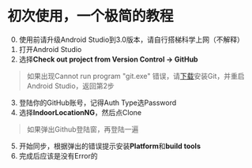# 初次使用，一个极简的教程
0. 使用前请升级Android Studio到3.0版本，请自行搭梯科学上网（不解释）
1. 打开Android Studio
2. 选择**Check out project from Version Control -> GitHub**
> 如果出现Cannot run program "git.exe" 错误，请[下载](https://git-scm.com/download)安装Git，并重启Android Studio，返回第2步
3. 登陆你的GitHub账号，记得Auth Type选Password
4. 选择**IndoorLocationNG**，然后点Clone
> 如果弹出Github登陆窗，再登陆一遍
5. 开始同步，根据弹出的错误提示安装**Platform**和**build tools**
6. 完成后应该是没有Error的
